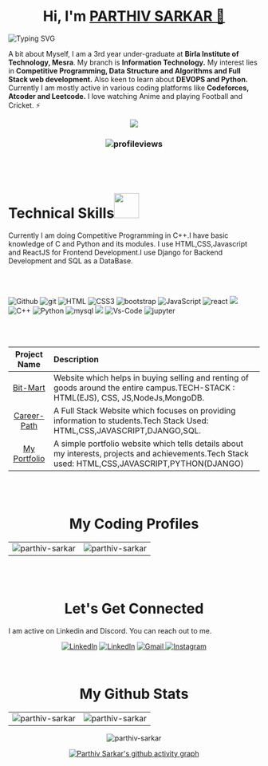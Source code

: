 <h1 align="center" >Hi, I'm <a href="https://www.linkedin.com/in/parthiv-sarkar-0a754b203/" target="_blank"> PARTHIV SARKAR 👋</a></h1>

![Typing SVG](https://readme-typing-svg.herokuapp.com?font=Robot-Bold&size=30&color=D63918&center=true&vCenter=true&width=900&height=110&lines=Programmer;CP+Enthusiast;Full+Stack+Web+Developer)

A bit about Myself, I am a 3rd year under-graduate at <b>Birla Institute of Technology, Mesra</b>. My branch is <b>Information Technology.</b>
My interest lies in <b>Competitive Programming, Data Structure and Algorithms and Full Stack web development.</b> Also keen to learn about <b>DEVOPS and Python.</b>
Currently I am mostly active in various coding platforms like <b>Codeforces, Atcoder and Leetcode.</b>
I love watching Anime and playing Football and Cricket. ⚡

<p align="center"><a href="https://parthiv360.herokuapp.com/" target="_blank"><img src="https://img.shields.io/website?label=My_Portfolio&style=for-the-badge&url=https%3A%2F%2Fcodestackr.com"/></a></p>

<h3><p align="center"><img src="https://komarev.com/ghpvc/?username=parthiv360&color=red" alt="profileviews"/></p></h3>
<br></br>
<h1>Technical Skills<img src="https://i.pinimg.com/originals/e5/93/ab/e593ab0589d5f1b389e4dfbcce2bce20.gif" width="50"></h1>

Currently I am doing Competitive Programming in C++.I have basic knowledge of C and Python and its modules. I use HTML,CSS,Javascript and ReactJS for Frontend Development.I use Django for Backend Development and SQL as a DataBase.

<br></br>

<p align="">
<img alt="Github" src="https://img.shields.io/badge/GitHub-100000?style=for-the-badge&logo=github&logoColor=white" /> 
<img src="https://img.shields.io/badge/Git-F05032?style=for-the-badge&logo=git&logoColor=white" alt="git" />
<img alt="HTML" src="https://img.shields.io/badge/html5-%23E34F26.svg?&style=for-the-badge&logo=html5&logoColor=white">
<img alt="CSS3" src="https://img.shields.io/badge/css3-%231572B6.svg?&style=for-the-badge&logo=css3&logoColor=white" />
 <img src="https://img.shields.io/badge/Bootstrap-563D7C?style=for-the-badge&logo=bootstrap&logoColor=white" alt="bootstrap" />
<img alt="JavaScript" src="https://img.shields.io/badge/javascript-%23323330.svg?&style=for-the-badge&logo=javascript&logoColor=%23F7DF1E" />
<img src="https://img.shields.io/badge/React-20232A?style=for-the-badge&logo=react&logoColor=61DAFB" alt="react" />
<img src="https://img.shields.io/badge/C-00599C?style=for-the-badge&logo=c&logoColor=white" />
<img alt="C++" src="https://img.shields.io/badge/C%2B%2B-00599C?style=for-the-badge&logo=c%2B%2B&logoColor=white" />
<img alt="Python" src="https://img.shields.io/badge/Python-FFD43B?style=for-the-badge&logo=python&logoColor=darkgreen"/>
<img src="https://img.shields.io/badge/MySQL-00000F?style=for-the-badge&logo=mysql&logoColor=white" alt="mysql" />
<img src="https://img.shields.io/badge/Django-092E20?style=for-the-badge&logo=django&logoColor=green" />
<img alt="Vs-Code" src="https://img.shields.io/badge/Editor-VSCode-blue?style=flat-square&logo=visual-studio-code&logoColor=white" />
<img src="https://img.shields.io/badge/Jupyter-F37626.svg?&style=for-the-badge&logo=Jupyter&logoColor=white" alt="jupyter" />

<br></br>

|                     Project Name                      | Description                                                                                                                                      |
| :---------------------------------------------------: | :----------------------------------------------------------------------------------------------------------------------------------------------- |
|      [Bit-Mart](https://bit-mart.herokuapp.com/)      | Website which helps in buying selling and renting of goods around the entire campus.TECH-STACK : HTML(EJS), CSS, JS,NodeJs,MongoDB.              |
| [Career-Path](https://path-careerpath.herokuapp.com/) | A Full Stack Website which focuses on providing information to students.Tech Stack Used: HTML,CSS,JAVASCRIPT,DJANGO,SQL.                         |
|   [My Portfolio](https://parthiv360.herokuapp.com/)   | A simple portfolio website which tells details about my interests, projects and achievements.Tech Stack used: HTML,CSS,JAVASCRIPT,PYTHON(DJANGO) |

<br></br>
<h1 align="center">My Coding Profiles</h1>
<table>
<tr>
<td>
<img align="center" src="https://codeforces-stats-api.herokuapp.com/stats?username=parthivsarkar360&theme=2" alt="parthiv-sarkar" />
</td>
<td>
<img align="center" src="https://leetcode.card.workers.dev/?username=parthivsarkar360&theme=nord" alt="parthiv-sarkar" />
</td>
</tr>
</table>
<br></br>
<h1 align="center">Let's Get Connected</h1>

I am active on Linkedin and Discord. You can reach out to me.</p>

<div align="center">

<a  href="https://www.linkedin.com/in/parthiv-sarkar-0a754b203/" target="_blank"><img alt="LinkedIn" src="https://img.shields.io/badge/linkedin%20-%230077B5.svg?&style=for-the-badge&logo=linkedin&logoColor=white" /></a>
<a  href="https://discord.com/users/geralt/9266" target="_blank"><img alt="LinkedIn" src="https://img.shields.io/badge/Discord-5865F2?style=for-the-badge&logo=discord&logoColor=white" /></a>
<a href="parthivsarkar360@gmail.com"><img  alt="Gmail" src="https://img.shields.io/badge/Gmail-D14836?style=for-the-badge&logo=gmail&logoColor=white" />
<a href="https://www.instagram.com/_._hollowwww_._/" > <img src="https://img.shields.io/badge/Instagram-E4405F?style=for-the-badge&logo=instagram&logoColor=white" alt="Instagram" /> </a>

<br />
<h1 align="center">My Github Stats</h1>

<table>
  <tr>
     <td><img align="center" src="https://github-readme-stats.vercel.app/api?username=parthiv360&show_icons=true&theme=tokyonight" alt="parthiv-sarkar" /></td>
     <td><img src="https://github-readme-stats.vercel.app/api/top-langs?username=parthiv360&show_icons=true&theme=dark&locale=en&layout=compact" alt="parthiv-sarkar" /></td>
  </tr>
</table>
   
   <div align="center">
    <img src="https://github-readme-streak-stats.herokuapp.com/?user=parthiv360&theme=shades-of-purple" alt="parthiv-sarkar" />
   </div>

[![Parthiv Sarkar's github activity graph](https://activity-graph.herokuapp.com/graph?username=parthiv360&theme=react-dark)](https://activity-graph.herokuapp.com/graph?username=parthiv360&theme=react-dark)
